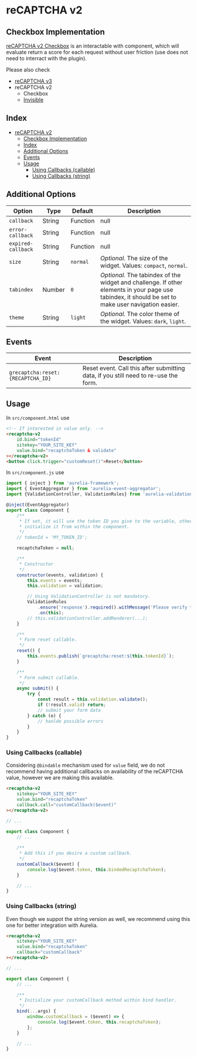 # reCAPTCHA v2

##  Checkbox Implementation

[reCAPTCHA v2 Checkbox](https://developers.google.com/recaptcha/docs/display) is an interactable with component, which will evaluate return a score for each request without user friction (use does not need to interract with the plugin).

Please also check

* [reCAPTCHA v3](https://github.com/dragoscirjan/aurelia-google-recaptcha/blob/master/doc/recaptcha-v3.md)
* reCAPTCHA v2
  * Checkbox
  * [Invisible](https://github.com/dragoscirjan/aurelia-google-recaptcha/blob/master/doc/recaptcha-invisible.md)

## Index

<!-- TOC -->

- [reCAPTCHA v2](#recaptcha-v2)
    - [Checkbox Implementation](#checkbox-implementation)
    - [Index](#index)
    - [Additional Options](#additional-options)
    - [Events](#events)
    - [Usage](#usage)
        - [Using Callbacks (callable)](#using-callbacks-callable)
        - [Using Callbacks (string)](#using-callbacks-string)

<!-- /TOC -->

## Additional Options

| Option | Type | Default | Description |
|---|---|---|---|
| `callback` | String|Function|null | undefined | _Optional._ Provide a function you wish to run for custom callback. Use both as String, defining the function as `window` parameter, or as a callable method (using `callback.call`). |
| `error-callback` | String|Function|null  | undefined | _Optional._ Provide a function you wish to run for custom error callback. Use both as String, defining the function as `window` parameter, or as a callable method (using `error-callback.call`). |
| `expired-callback` | String|Function|null | undefined | _Optional._ Provide a function you wish to run for custom expired callback. Use both as String, defining the function as `window` parameter, or as a callable method (using `expired-callback.call`). |
| `size` | String | `normal` | _Optional._ The size of the widget. Values: `compact`, `normal`. |
| `tabindex` | Number | `0` | _Optional._ The tabindex of the widget and challenge. If other elements in your page use tabindex, it should be set to make user navigation easier. |
| `theme` | String | `light` | _Optional._ The color theme of the widget. Values: `dark`, `light`. |

## Events

| Event | Description |
|---|---|
| `grecaptcha:reset:{RECAPTCHA_ID}` | Reset event. Call this after submitting data, if you still need to re-use the form. |

## Usage

In `src/component.html` use

```html
<!-- If interested in value only. -->
<recaptcha-v2
    id.bind="tokenId"
    sitekey="YOUR_SITE_KEY"
    value.bind="recaptchaToken & validate"
></recaptcha-v2>
<button click.trigger="customReset()">Reset</button>
```

In `src/component.js` use

```javascript
import { inject } from 'aurelia-framework';
import { EventAggregator } from 'aurelia-event-aggregator';
import {ValidationController, ValidationRules} from 'aurelia-validation';

@inject(EventAggregator)
export class Component {
    /**
     * If set, it will use the token ID you give to the variable, otherwise it will 
     * initialize it from within the component.
     */
    // tokenId = 'MY_TOKEN_ID';

    recaptchaToken = null;

    /**
     * Constructor
     */
    constructor(events, validation) {
        this.events = events;
        this.validation = validation;

        // Using ValidationController is not mandatory.
        ValidationRules
            .ensure('response').required().withMessage('Please verify the recaptcha.')
            .on(this);
        // this.validationController.addRenderer(...);
    }

    /**
     * Form reset callable.
     */
    reset() {
        this.events.publish(`grecaptcha:reset:${this.tokenId}`);
    }

    /**
     * Form submit callable.
     */
    async submit() {
        try {
            const result = this.validation.validate();
            if (!result.valid) return;
            // submit your form data
        } catch (e) {
            // hanlde possible errors
        }
    }
}
```

### Using Callbacks (callable)

Considering `@bindable` mechanism used for `value` field, we do not recommend having additional callbacks on availability 
of the reCAPTCHA value, however we are making this available.

```html
<recaptcha-v2
    sitekey="YOUR_SITE_KEY"
    value.bind="recaptchaToken"
    callback.call="customCallback($event)"
></recaptcha-v2>
```

```js
// ...

export class Component {
    // ...
    
    /**
     * Add this if you desire a custom callback.
     */
    customCallback($event) {
        console.log($event.token, this.bindedRecaptchaToken);
    }

    // ...
}
```
### Using Callbacks (string)

Even though we suppot the string version as well, we recommend using this one for better integration with Aurelia.

```html
<recaptcha-v2
    sitekey="YOUR_SITE_KEY"
    value.bind="recaptchaToken"
    callback="customCallback"
></recaptcha-v2>
```

```js
// ...

export class Component {
    // ...

    /**
     * Initialize your customCallback method within bind handler.
     */
    bind(...args) {
        window.customCallback = ($event) => {
            console.log($event.token, this.recaptchaToken);
        };
    }

    // ...
}
```


